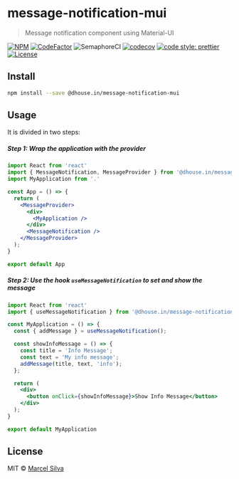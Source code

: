# message-notification-mui

> Message notification component using Material-UI

[![NPM](https://img.shields.io/npm/v/@dhouse.in/message-notification-mui)](https://www.npmjs.com/package/@dhouse.in/message-notification-mui)
[![CodeFactor](https://www.codefactor.io/repository/github/silvamarcel/messagenotificationmui/badge?style=flat)](https://www.codefactor.io/repository/github/silvamarcel/messagenotificationmui)
![SemaphoreCI](https://libs.semaphoreci.com/badges/MessageNotificationMUI.svg)
[![codecov](https://codecov.io/gh/silvamarcel/MessageNotificationMUI/branch/master/graph/badge.svg)](https://codecov.io/gh/silvamarcel/MessageNotificationMUI)
[![code style: prettier](https://img.shields.io/badge/code_style-prettier-ff69b4.svg?style=flat)](https://github.com/prettier/prettier)
[![License](https://img.shields.io/github/license/silvamarcel/MessageNotificationMUI)](https://github.com/silvamarcel/MessageNotificationMUI/blob/master/LICENSE)


## Install
```bash
npm install --save @dhouse.in/message-notification-mui
```

## Usage
It is divided in two steps:

##### Step 1: Wrap the application with the provider
```jsx
import React from 'react'
import { MessageNotification, MessageProvider } from '@dhouse.in/message-notification-mui'
import MyApplication from '.'

const App = () => {
  return (
    <MessageProvider>
      <div>
        <MyApplication />
      </div>
      <MessageNotification />
    </MessageProvider>
  );
}

export default App
```

##### Step 2: Use the hook `useMessageNotification` to set and show the message
```jsx
import React from 'react'
import { useMessageNotification } from '@dhouse.in/message-notification-mui'

const MyApplication = () => {
  const { addMessage } = useMessageNotification();

  const showInfoMessage = () => {
    const title = 'Info Message';
    const text = 'My info message';
    addMessage(title, text, 'info');
  };

  return (
    <div>
      <button onClick={showInfoMessage}>Show Info Message</button>
    </div>
  );
}

export default MyApplication
```

## License

MIT © [Marcel Silva](https://github.com/silvamarcel)
